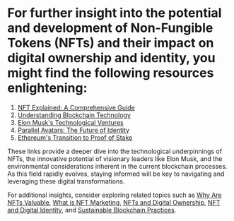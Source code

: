# For further insight into the potential and development of Non-Fungible Tokens (NFTs) and their impact on digital ownership and identity, you might find the following resources enlightening:

1. [NFT Explained: A Comprehensive Guide](https://www.forbes.com/advisor/investing/nft-non-fungible-token/)
2. [Understanding Blockchain Technology](https://blockgeeks.com/guides/what-is-blockchain-technology/)
3. [Elon Musk's Technological Ventures](https://www.tesla.com/elon-musk)
4. [Parallel Avatars: The Future of Identity](https://dappradar.com/blog/the-future-of-digital-identity-parallel-avatars)
5. [Ethereum's Transition to Proof of Stake](https://ethereum.org/en/eth2/)

These links provide a deeper dive into the technological underpinnings of NFTs, the innovative potential of visionary leaders like Elon Musk, and the environmental considerations inherent in the current blockchain processes. As this field rapidly evolves, staying informed will be key to navigating and leveraging these digital transformations.

For additional insights, consider exploring related topics such as [Why Are NFTs Valuable](https://www.license-token.com/wiki/why-are-nf-ts-valuable), [What is NFT Marketing](https://www.license-token.com/wiki/what-is-nft-marketing), [NFTs and Digital Ownership](https://www.license-token.com/wiki/nf-ts-and-digital-ownership), [NFT and Digital Identity](https://www.license-token.com/wiki/nft-and-digital-identity), and [Sustainable Blockchain Practices](https://www.license-token.com/wiki/sustainable-blockchain-practices).